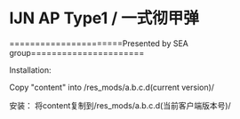 ﻿# IJN AP Type1 / 一式彻甲弹

======================Presented by SEA group======================



Installation: 

Copy "content" into /res_mods/a.b.c.d(current version)/


安装：
将content复制到/res_mods/a.b.c.d(当前客户端版本号)/

